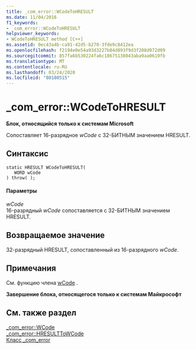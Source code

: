 ```yaml
---
title: _com_error::WCodeToHRESULT
ms.date: 11/04/2016
f1_keywords:
- _com_error::WCodeToHRESULT
helpviewer_keywords:
- WCodeToHRESULT method [C++]
ms.assetid: 0ec43a4b-ca91-42d5-b270-3fde9c8412ea
ms.openlocfilehash: f2194e0e54a93d3227b84d893f9d3f208d972d09
ms.sourcegitcommit: 857fa6b530224fa6c18675138043aba9aa0619fb
ms.translationtype: MT
ms.contentlocale: ru-RU
ms.lasthandoff: 03/24/2020
ms.locfileid: "80180515"
---
```

# <a name="_com_errorwcodetohresult"></a>_com_error::WCodeToHRESULT

**Блок, относящийся только к системам Microsoft**

Сопоставляет 16-разрядное *wCode* с 32-БИТНЫМ значением HRESULT.

## <a name="syntax"></a>Синтаксис

```
static HRESULT WCodeToHRESULT(
   WORD wCode
) throw( );
```

#### <a name="parameters"></a>Параметры

*wCode*<br/>
16-разрядный *wCode* сопоставляется с 32-БИТНЫМ значением HRESULT.

## <a name="return-value"></a>Возвращаемое значение

32-разрядный HRESULT, сопоставленный из 16-разрядного *wCode*.

## <a name="remarks"></a>Примечания

См. функцию члена [wCode](../cpp/com-error-wcode.md) .

**Завершение блока, относящегося только к системам Майкрософт**

## <a name="see-also"></a>См. также раздел

[_com_error::WCode](../cpp/com-error-wcode.md)<br/>
[_com_error::HRESULTToWCode](../cpp/com-error-hresulttowcode.md)<br/>
[Класс _com_error](../cpp/com-error-class.md)
